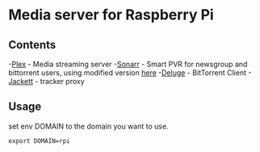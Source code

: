 # Media server for Raspberry Pi
## Contents
-[Plex](https://www.plex.tv/) - Media streaming server
-[Sonarr](https://github.com/Sonarr/Sonarr) - Smart PVR for newsgroup and bittorrent users, using modified version [here](https://github.com/lowet84/Sonarr)
-[Deluge](https://github.com/deluge-torrent/deluge) - BitTorrent Client
-[Jackett](https://github.com/Jackett/Jackett) - tracker proxy


## Usage
set env DOMAIN to the domain you want to use.

```
export DOMAIN=rpi
```
